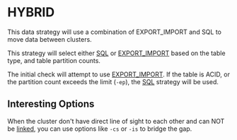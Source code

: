 # HYBRID

This data strategy will use a combination of EXPORT_IMPORT and SQL to move data between clusters.  

This strategy will select either [SQL](sql_datastrategy.md) or [EXPORT_IMPORT](export-import_datastrategy.md) based on the table type, and table partition counts.

The initial check will attempt to use [EXPORT_IMPORT](export-import_datastrategy.md).  If the table is ACID, or the partition count exceeds the limit (`-ep`), the [SQL](sql_datastrategy.md) strategy will be used.

## Interesting Options

When the cluster don't have direct line of sight to each other and can NOT be [linked](Linking-Cluster-Storage-Layers.md), you can use options like `-cs` or `-is` to bridge the gap.

